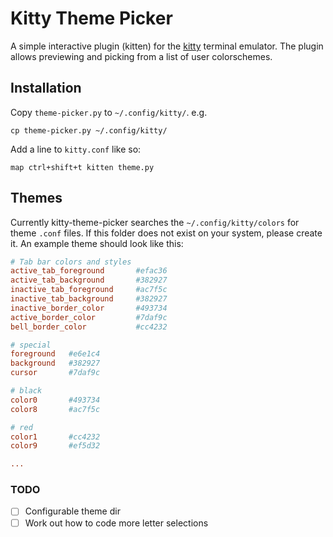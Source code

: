 # Kitty Theme Picker

A simple interactive plugin (kitten) for the [kitty][] terminal emulator.
The plugin allows previewing and picking from a list of user colorschemes.

## Installation

Copy `theme-picker.py` to `~/.config/kitty/`. e.g.

```
cp theme-picker.py ~/.config/kitty/
```

Add a line to `kitty.conf` like so:

```
map ctrl+shift+t kitten theme.py
```

## Themes

Currently kitty-theme-picker searches the `~/.config/kitty/colors` for theme `.conf` files. If this folder does not exist on your system, please create it. An example theme should look like this:

``` conf
# Tab bar colors and styles
active_tab_foreground       #efac36
active_tab_background       #382927
inactive_tab_foreground     #ac7f5c
inactive_tab_background     #382927
inactive_border_color       #493734
active_border_color         #7daf9c
bell_border_color           #cc4232

# special
foreground   #e6e1c4
background   #382927
cursor       #7daf9c

# black
color0       #493734
color8       #ac7f5c

# red
color1       #cc4232
color9       #ef5d32

...
```

[kitty]: https://github.com/kovidgoyal/kitty

### TODO

- [ ] Configurable theme dir
- [ ] Work out how to code more letter selections
